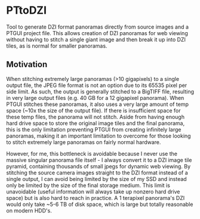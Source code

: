 # PTtoDZI
Tool to generate DZI format panoramas directly from source images and a PTGUI project file. This allows creation of DZI panoramas for web viewing without having to stitch a single giant image and then break it up into DZI tiles, as is normal for smaller panoramas. 

## Motivation

When stitching extremely large panoramas (>10 gigapixels) to a single output file, the JPEG file format is not an option due to its 65535 pixel per side limit. As such, the output is generally stitched to a BigTIFF file, resulting in very large output files (e.g. 40 GB for a 12 gigapixel panorama). When PTGUI stitches these panoramas, it also uses a very large amount of temp space (~10x the size of the output file). If there is insufficient space for these temp files, the panorama will not stitch. Aside from having enough hard drive space to store the original image tiles and the final panorama, this is the only limitation preventing PTGUI from creating infinitely large panoramas, making it an important limitation to overcome for those looking to stitch extremely large panoramas on fairly normal hardware.

However, for me, this bottleneck is avoidable because I never use the massive singular panorama file itself - I always convert it to a DZI image tile pyramid, containing thousands of small jpegs for dynamic web viewing. By stitching the source camera images straight to the DZI format instead of a single output, I can avoid being limited by the size of my SSD and instead only be limited by the size of the final storage medium. This limit is unavoidable (useful information will always take up nonzero hard drive space) but is also hard to reach in practice. A 1 terapixel panorama's DZI would only take ~5-6 TB of disk space, which is large but totally reasonable on modern HDD's.
